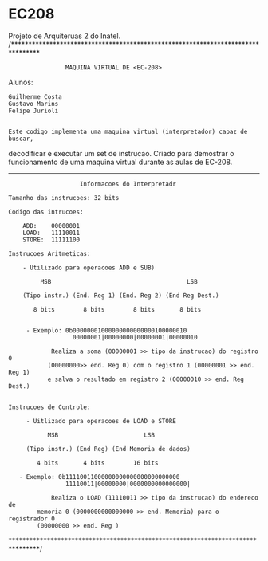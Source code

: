 # EC208
Projeto de Arquiteruas 2 do Inatel. 
/********************************************************************************


					MAQUINA VIRTUAL DE <EC-208>


Alunos:


    Guilherme Costa
    Gustavo Marins
    Felipe Jurioli


	Este codigo implementa uma maquina virtual (interpretador) capaz de buscar,
decodificar e executar um set de instrucao. Criado para demostrar o funcionamento
de uma maquina virtual durante as aulas de EC-208.

***********************************************************************************

						Informacoes do Interpretadr

	Tamanho das instrucoes: 32 bits

	Codigo das intrucoes:

		ADD: 	00000001
		LOAD: 	11110011
		STORE:	11111100

	Instrucoes Aritmeticas:

		- Utilizado para operacoes ADD e SUB)

             MSB                                      LSB

		(Tipo instr.) (End. Reg 1) (End. Reg 2) (End Reg Dest.)

           8 bits        8 bits        8 bits       8 bits


         - Exemplo: 0b00000001000000000000000100000010
 	 				  00000001|00000000|00000001|00000010

   	 			Realiza a soma (00000001 >> tipo da instrucao) do registro 0
               (00000000>> end. Reg 0) com o registro 1 (00000001 >> end. Reg 1)
			   e salva o resultado em registro 2 (00000010 >> end. Reg Dest.)


    Instrucoes de Controle:

     	 - Uitlizado para operacoes de LOAD e STORE

     	       MSB                        LSB

     	 (Tipo instr.) (End Reg) (End Memoria de dados)

		    4 bits       4 bits        16 bits

   	   - Exemplo: 0b11110011000000000000000000000000
   	   	   	        11110011|00000000|0000000000000000|

         	 	Realiza o LOAD (11110011 >> tipo da instrucao) do endereco de
			memoria 0 (0000000000000000 >> end. Memoria) para o registrador 0
			(00000000 >> end. Reg )

********************************************************************************/
